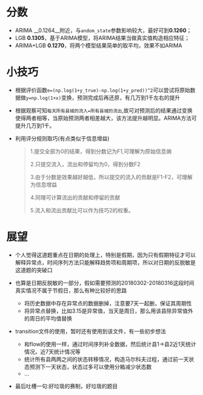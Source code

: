 # 分数

- ARIMA __0.1264__附近，与`andom_state`参数影响较大，最好可到**0.1260**；
- LGB __0.1305__，基于ARIMA模型，将ARIMA结果当做真实值构造相应特征；
- ARIMA+LGB __0.1270__，将两个模型结果简单的取平均，效果不如ARIMA



# 小技巧

- 根据评价函数`e=(np.log(1+y_true)-np.log(1+y_pred))^2`可以尝试将原始数据做`y=np.log(1+x)`变换，预测完成后再还原，有几万到1千左右的提升

- 根据观察可知`每天所有县城的流入=所有县城的流出`,故可对预测后的结果通过变换使得两者相等，当原始预测两者相差越大，该方法提升越明显。ARIMA方法可提升几万到1千。

- 利用评分规则取巧(有点类似于信息增益)

  >
  >
  >1.提交全部为0的结果，得到分数记为F1,可理解为原始信息熵
  >
  >2.只提交流入，流出和停留均为0，得到分数F2
  >
  >3.由于分数是效果越好越低，所以提交的流入的贡献是F1-F2，可理解为信息增益
  >
  >4.同理可计算流出的贡献和停留的贡献
  >
  >5.流入和流出贡献比可以作为技巧2的权重。

# 展望

- 个人觉得这道题重点在日期的处理上，特别是假期，因为只有假期特征才可以解释异常点，时间序列方法只能解释趋势项和周期项，所以对日期的反脱敏是这道题的突破口
- 也算是日期反脱敏的一部分，假如需要预测的20180302-20180316这段时间真实情况不属于节假日，那么有种比较好的思路
  - 将历史数据中存在异常点的数据删掉，注意要7天一起删，保证其周期性
  - 将异常点替换，比如3.15是异常值，当天是周日，那么用该县除异常值外的周日的平均值替换

- transition文件的使用，暂时还有使用到该文件，有一些初步想法
  - 和flow的使用一样，通过时间序列补全数据，然后统计县1->县2近1天统计情况，近7天统计情况等
  - 统计所有县两两之间的状态转移情况，构造马尔科夫过程，通过前一天状态预测下一天状态，状态过多可以使用分箱减少状态数
  - ...

- 最后吐槽一句:好垃圾的赛制，好垃圾的题目